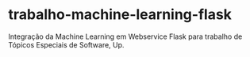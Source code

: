 # trabalho-machine-learning-flask
Integração da Machine Learning em Webservice Flask para trabalho de Tópicos Especiais de Software, Up.
